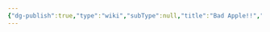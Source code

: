 ```yaml
---
{"dg-publish":true,"type":"wiki","subType":null,"title":"Bad Apple!!","englishTitle":"Bad Apple!!","year":"","dataSource":"Wikipedia API","url":"https://en.wikipedia.org/wiki/Bad_Apple!!","id":61847987,"wikiUrl":"https://en.wikipedia.org/wiki/Bad_Apple!!","lastUpdated":"17/02/2023","length":14847,"tags":["mediaDB/wiki"],"permalink":"/resources/wik-is/bad-apple/","dgPassFrontmatter":true,"noteIcon":"3","created":"2023-11-14T21:08:34.059+05:30","updated":"2023-12-12T23:35:00.650+05:30"}
---
```



